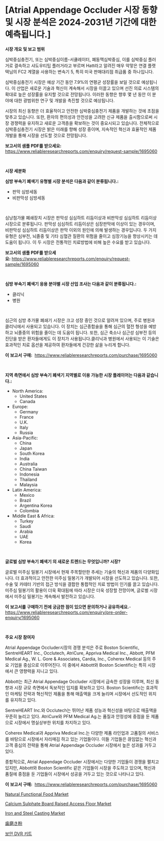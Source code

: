 <p><h1>[Atrial Appendage Occluder 시장 동향 및 시장 분석은 2024-2031년 기간에 대한 예측됩니다.]</h1></p><p><strong>시장 개요 및 보고 범위</strong></p>
<p><p>심박중심충전기, 또는 심박중심이름-서큘레이터, 폐동맥심박중심, 이를 심박중심 플러거로 결속하고 샤도우티팁 플러거라고 부르며 Hatt라고 알려진 매우 악맣은 연결 플랫택님의 FC2 계열을 사용하는 변속기 5, 특히 미국 판매대리점 취급품 중 하나입니다.</p><p>심박중심충전기 시장은 예상 기간 동안 7.9%의 연평균 성장률을 보일 것으로 예상됩니다. 이 산업은 새로운 기술과 혁신이 계속해서 시장을 이끌고 있으며 선진 의료 시스템의 확대로 높은 성장률을 유지할 것으로 전망됩니다. 이러한 동향은 향후 몇 년 동안 이 분야에 대한 광범위한 연구 및 개발을 촉진할 것으로 예상됩니다.</p><p>시장의 최신 동향은 더 효율적이고 안전한 심박중심충전기 제품을 개발하는 것에 초점을 맞추고 있습니다. 또한, 환자의 편의성과 안전성을 고려한 신규 제품을 출시함으로써 시장 경쟁력을 유지하고 새로운 고객층을 확보하는 것이 중요시되고 있습니다. 전체적으로 심박중심충전기 시장은 밝은 미래를 향해 성장 중이며, 지속적인 혁신과 효율적인 제품 개발을 통해 시장을 선도할 것으로 전망됩니다.</p></p>
<p><strong>보고서의 샘플 PDF를 받으세요:</strong> <a href="https://www.reliableresearchreports.com/enquiry/request-sample/1695060">https://www.reliableresearchreports.com/enquiry/request-sample/1695060</a></p>
<p>&nbsp;</p>
<p><strong>시장 세분화</strong></p>
<p><strong>심방 부속기 폐색기 유형별 시장 분석은 다음과 같이 분류됩니다.:</strong></p>
<p><ul><li>판막 심방세동</li><li>비판막성 심방세동</li></ul></p>
<p>&nbsp;</p>
<p><p>심낭첨가물 폐쇄장치 시장은 판막성 심심하트 리듬이상과 비판막성 심심하트 리듬이상 시장으로 분류됩니다. 판막성 심심하트 리듬이상은 심장판막에 이상이 있는 경우이며, 비판막성 심심하트 리듬이상은 판막 이외의 원인에 의해 발생하는 경우입니다. 두 가지 유형은 심부전, 뇌졸중 및 기타 심혈관 질환의 위험을 줄이고 심장기능을 향상시키는 데 도움이 됩니다. 이 두 시장은 전통적인 치료방법에 비해 높은 수요를 받고 있습니다.</p></p>
<p><strong>보고서의 샘플 PDF를 받으세요:</strong>&nbsp;<a href="https://www.reliableresearchreports.com/enquiry/request-sample/1695060">https://www.reliableresearchreports.com/enquiry/request-sample/1695060</a></p>
<p>&nbsp;</p>
<p><strong> 심방 부속기 폐색기 응용 분야별 시장 산업 조사는 다음과 같이 분류됩니다.:</strong></p>
<p><ul><li>클리닉</li><li>병원</li></ul></p>
<p>&nbsp;</p>
<p><p>심근의 심방 추가물 폐쇄기 시장은 크고 성장 중인 것으로 알려져 있으며, 주로 병원과 클리닉에서 사용되고 있습니다. 이 장치는 심근종합술을 통해 심근의 혈전 형성을 예방하고 뇌졸중의 위험을 줄이는 데 도움이 됩니다. 또한, 심근 축소나 심근성 심부전 등의 진단을 받은 환자들에게도 이 장치가 사용됩니다.클리닉과 병원에서 사용되는 이 기술은 효과적인 치료 옵션을 제공하여 환자들에게 건강한 삶을 누리게 합니다.</p></p>
<p><strong>이 보고서 구매:</strong>&nbsp; <a href="https://www.reliableresearchreports.com/purchase/1695060">https://www.reliableresearchreports.com/purchase/1695060</a></p>
<p>&nbsp;</p>
<p><strong>지역 측면에서 심방 부속기 폐색기 지역별로 이용 가능한 시장 플레이어는 다음과 같습니다.:</strong></p>
<p><ul>
    <li>
        North America:
        <ul>
            <li>United States</li>
            <li>Canada</li>
        </ul>
    </li>
    <li>
        Europe:
        <ul>
            <li>Germany</li>
            <li>France</li>
            <li>U.K.</li>
            <li>Italy</li>
            <li>Russia</li>
        </ul>
    </li>
    <li>
        Asia-Pacific:
        <ul>
            <li>China</li>
            <li>Japan</li>
            <li>South Korea</li>
            <li>India</li>
            <li>Australia</li>
            <li>China Taiwan</li>
            <li>Indonesia</li>
            <li>Thailand</li>
            <li>Malaysia</li>
        </ul>
    </li>
    <li>
        Latin America:
        <ul>
            <li>Mexico</li>
            <li>Brazil</li>
            <li>Argentina Korea</li>
            <li>Colombia</li>
        </ul>
    </li>
    <li>
        Middle East & Africa:
        <ul>
            <li>Turkey</li>
            <li>Saudi</li>
            <li>Arabia</li>
            <li>UAE</li>
            <li>Korea</li>
        </ul>
    </li>
    </ul></p>
<p>&nbsp;</p>
<p><strong>글로벌 심방 부속기 폐색기 의 새로운 트렌드는 무엇입니까? 시장?</strong></p>
<p><p>글로벌 미주심 밀봉기 시장에서 현재 주목할만한 추세는 기술의 혁신과 제품의 다양화입니다. 더 효과적이고 안전한 미주심 밀봉기가 개발되어 시장을 선도하고 있습니다. 또한, 수술 및 카테터 기반의 접근 방식을 결합한 통합적인 치료 방법이 인기를 끌고 있습니다. 미주심 밀봉기의 활용이 더욱 확대됨에 따라 시장은 더욱 성장할 전망이며, 글로벌 시장에서 미주심 밀봉기는 계속해서 발전하고 있습니다.</p></p>
<p><strong>이 보고서를 구매하기 전에 궁금한 점이 있으면 문의하거나 공유하세요.</strong>- <a href="https://www.reliableresearchreports.com/enquiry/pre-order-enquiry/1695060">https://www.reliableresearchreports.com/enquiry/pre-order-enquiry/1695060</a></p>
<p>&nbsp;</p>
<p><strong>주요 시장 참여자</strong></p>
<p><p>Atrial Appendage Occluder시장의 경쟁 분석은 주로 Boston Scientific, SentreHEART Inc., Occlutech, AtriCure, Appriva Medical Inc., Abbott, PFM Medical Ag., W. L. Gore & Associates, Cardia, Inc., Coherex Medical 등의 주요 기업을 중심으로 이루어진다. 이 중에서 Abbott와 Boston Scientific는 특히 시장에서 큰 영향력을 지니고 있다.</p><p>Abbott는 최근 Atrial Appendage Occluder 시장에서 급속한 성장을 이루며, 최신 동향과 시장 규모 측면에서 독보적인 입지를 확보하고 있다. Boston Scientific는 효과적인 마케팅 전략과 혁신적인 제품을 통해 매출액을 크게 늘리며 시장에서 선도적인 위치를 유지하고 있다.</p><p>SentreHEART Inc.와 Occlutech는 뛰어난 제품 성능과 혁신성을 바탕으로 매출액을 꾸준히 늘리고 있다. AtriCure와 PFM Medical Ag.는 품질과 안정성에 중점을 둔 제품으로 시장에서 명실상부한 위치를 차지하고 있다.</p><p>Coherex Medical과 Appriva Medical Inc.는 다양한 제품 라인업과 고품질의 서비스를 바탕으로 시장에서 자리매김 하고 있는 기업들이다. 이들 기업들은 끊임없는 혁신과 고객 중심의 전략을 통해 Atrial Appendage Occluder 시장에서 높은 성과를 거두고 있다.</p><p>종합적으로, Atrial Appendage Occluder 시장에서는 다양한 기업들이 경쟁을 펼치고 있지만, Abbott와 Boston Scientific 같은 기업들이 시장을 주도하고 있으며, 혁신과 품질에 중점을 둔 기업들이 시장에서 성공을 거두고 있는 것으로 나타나고 있다.</p></p>
<p><strong>이 보고서 구매:</strong>&nbsp;&nbsp;<a href="https://www.reliableresearchreports.com/purchase/1695060">https://www.reliableresearchreports.com/purchase/1695060</a></p>
<p><p><a href="https://view.publitas.com/reportprime-1/natural-functional-food-market-offer-valuable-insights-into-market-size-market-share-market-trends-and-projections-spanning-from-2024-to-2031/">Natural Functional Food Market</a></p><p><a href="https://scarlet-rocket-c63.notion.site/Calcium-Sulphate-Board-Raised-Access-Floor-Market-with-the-goal-of-estimating-the-market-size-and-fu-7ee8ab6056194997912e30ece7ded37e">Calcium Sulphate Board Raised Access Floor Market</a></p><p><a href="https://github.com/lylyparadise/Market-Research-Report-List-2/blob/main/iron-and-steel-casting-market.md">Iron and Steel Casting Market</a></p><p><a href="https://github.com/ppmazlotr77499/Market-Research-Report-List-1/blob/main/9969747193208.md">歯磨き粉</a></p><p><a href="https://github.com/vsap75a286l/Market-Research-Report-List-1/blob/main/3357565192993.md">보안 DVR 키트</a></p></p>
